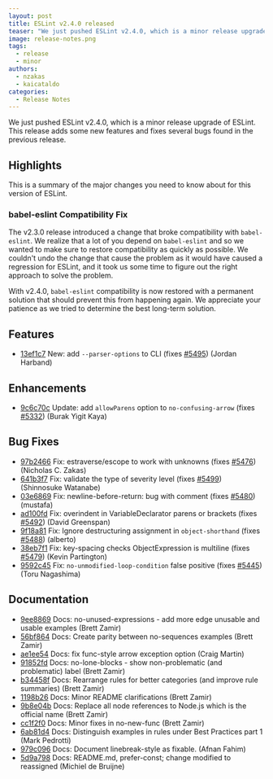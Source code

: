 ```yaml
---
layout: post
title: ESLint v2.4.0 released
teaser: "We just pushed ESLint v2.4.0, which is a minor release upgrade of ESLint. This release adds some new features and fixes several bugs found in the previous release."
image: release-notes.png
tags:
  - release
  - minor
authors:
  - nzakas
  - kaicataldo
categories:
  - Release Notes
---
```


We just pushed ESLint v2.4.0, which is a minor release upgrade of ESLint. This release adds some new features and fixes several bugs found in the previous release.

## Highlights

This is a summary of the major changes you need to know about for this version of ESLint.

### babel-eslint Compatibility Fix

The v2.3.0 release introduced a change that broke compatibility with `babel-eslint`. We realize that a lot of you depend on `babel-eslint` and so we wanted to make sure to restore compatibility as quickly as possible. We couldn't undo the change that cause the problem as it would have caused a regression for ESLint, and it took us some time to figure out the right approach to solve the problem.

With v2.4.0, `babel-eslint` compatibility is now restored with a permanent solution that should prevent this from happening again. We appreciate your patience as we tried to determine the best long-term solution.






## Features


* [13ef1c7](https://github.com/eslint/eslint/commit/13ef1c7) New: add `--parser-options` to CLI (fixes [#5495](https://github.com/eslint/eslint/issues/5495)) (Jordan Harband)




## Enhancements


* [9c6c70c](https://github.com/eslint/eslint/commit/9c6c70c) Update: add `allowParens` option to `no-confusing-arrow` (fixes [#5332](https://github.com/eslint/eslint/issues/5332)) (Burak Yigit Kaya)




## Bug Fixes


* [97b2466](https://github.com/eslint/eslint/commit/97b2466) Fix: estraverse/escope to work with unknowns (fixes [#5476](https://github.com/eslint/eslint/issues/5476)) (Nicholas C. Zakas)
* [641b3f7](https://github.com/eslint/eslint/commit/641b3f7) Fix: validate the type of severity level (fixes [#5499](https://github.com/eslint/eslint/issues/5499)) (Shinnosuke Watanabe)
* [03e6869](https://github.com/eslint/eslint/commit/03e6869) Fix: newline-before-return: bug with comment (fixes [#5480](https://github.com/eslint/eslint/issues/5480)) (mustafa)
* [ad100fd](https://github.com/eslint/eslint/commit/ad100fd) Fix: overindent in VariableDeclarator parens or brackets (fixes [#5492](https://github.com/eslint/eslint/issues/5492)) (David Greenspan)
* [9f18a81](https://github.com/eslint/eslint/commit/9f18a81) Fix: Ignore destructuring assignment in `object-shorthand` (fixes [#5488](https://github.com/eslint/eslint/issues/5488)) (alberto)
* [38eb7f1](https://github.com/eslint/eslint/commit/38eb7f1) Fix: key-spacing checks ObjectExpression is multiline (fixes [#5479](https://github.com/eslint/eslint/issues/5479)) (Kevin Partington)
* [9592c45](https://github.com/eslint/eslint/commit/9592c45) Fix: `no-unmodified-loop-condition` false positive (fixes [#5445](https://github.com/eslint/eslint/issues/5445)) (Toru Nagashima)




## Documentation


* [9ee8869](https://github.com/eslint/eslint/commit/9ee8869) Docs: no-unused-expressions - add more edge unusable and usable examples (Brett Zamir)
* [56bf864](https://github.com/eslint/eslint/commit/56bf864) Docs: Create parity between no-sequences examples (Brett Zamir)
* [ae1ee54](https://github.com/eslint/eslint/commit/ae1ee54) Docs: fix func-style arrow exception option (Craig Martin)
* [91852fd](https://github.com/eslint/eslint/commit/91852fd) Docs: no-lone-blocks - show non-problematic (and problematic) label (Brett Zamir)
* [b34458f](https://github.com/eslint/eslint/commit/b34458f) Docs: Rearrange rules for better categories (and improve rule summaries) (Brett Zamir)
* [1198b26](https://github.com/eslint/eslint/commit/1198b26) Docs: Minor README clarifications (Brett Zamir)
* [9b8e04b](https://github.com/eslint/eslint/commit/9b8e04b) Docs: Replace all node references to Node.js which is the official name (Brett Zamir)
* [cc1f2f0](https://github.com/eslint/eslint/commit/cc1f2f0) Docs: Minor fixes in no-new-func (Brett Zamir)
* [6ab81d4](https://github.com/eslint/eslint/commit/6ab81d4) Docs: Distinguish examples in rules under Best Practices part 1 (Mark Pedrotti)
* [979c096](https://github.com/eslint/eslint/commit/979c096) Docs: Document linebreak-style as fixable. (Afnan Fahim)
* [5d9a798](https://github.com/eslint/eslint/commit/5d9a798) Docs: README.md, prefer-const; change modified to reassigned (Michiel de Bruijne)

